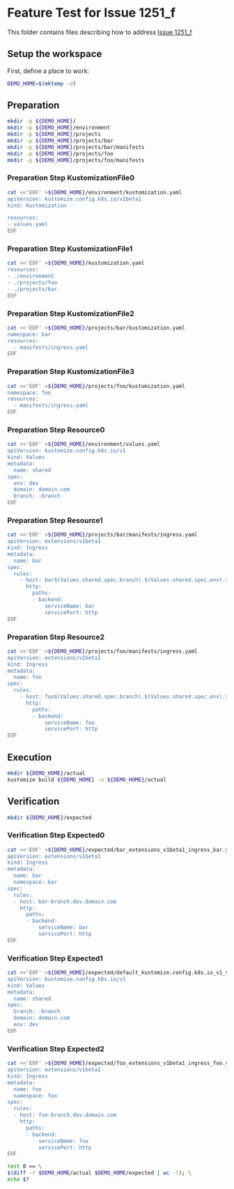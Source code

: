 # Feature Test for Issue 1251_f


This folder contains files describing how to address [Issue 1251_f](https://github.com/kubernetes-sigs/kustomize/issues/1251_f)

## Setup the workspace

First, define a place to work:

<!-- @makeWorkplace @test -->
```bash
DEMO_HOME=$(mktemp -d)
```

## Preparation

<!-- @makeDirectories @test -->
```bash
mkdir -p ${DEMO_HOME}/
mkdir -p ${DEMO_HOME}/environment
mkdir -p ${DEMO_HOME}/projects
mkdir -p ${DEMO_HOME}/projects/bar
mkdir -p ${DEMO_HOME}/projects/bar/manifests
mkdir -p ${DEMO_HOME}/projects/foo
mkdir -p ${DEMO_HOME}/projects/foo/manifests
```

### Preparation Step KustomizationFile0

<!-- @createKustomizationFile0 @test -->
```bash
cat <<'EOF' >${DEMO_HOME}/environment/kustomization.yaml
apiVersion: kustomize.config.k8s.io/v1beta1
kind: Kustomization

resources:
- values.yaml
EOF
```


### Preparation Step KustomizationFile1

<!-- @createKustomizationFile1 @test -->
```bash
cat <<'EOF' >${DEMO_HOME}/kustomization.yaml
resources:
- ./environment
- ./projects/foo
- ./projects/bar
EOF
```


### Preparation Step KustomizationFile2

<!-- @createKustomizationFile2 @test -->
```bash
cat <<'EOF' >${DEMO_HOME}/projects/bar/kustomization.yaml
namespace: bar
resources:
  - manifests/ingress.yaml
EOF
```


### Preparation Step KustomizationFile3

<!-- @createKustomizationFile3 @test -->
```bash
cat <<'EOF' >${DEMO_HOME}/projects/foo/kustomization.yaml
namespace: foo
resources:
  - manifests/ingress.yaml
EOF
```


### Preparation Step Resource0

<!-- @createResource0 @test -->
```bash
cat <<'EOF' >${DEMO_HOME}/environment/values.yaml
apiVersion: kustomize.config.k8s.io/v1
kind: Values
metadata:
  name: shared
spec:
  env: dev
  domain: domain.com
  branch: -branch
EOF
```


### Preparation Step Resource1

<!-- @createResource1 @test -->
```bash
cat <<'EOF' >${DEMO_HOME}/projects/bar/manifests/ingress.yaml
apiVersion: extensions/v1beta1
kind: Ingress
metadata:
  name: bar
spec:
  rules:
    - host: bar$(Values.shared.spec.branch).$(Values.shared.spec.env).$(Values.shared.spec.domain)
      http:
        paths:
        - backend:
            serviceName: bar
            servicePort: http
EOF
```


### Preparation Step Resource2

<!-- @createResource2 @test -->
```bash
cat <<'EOF' >${DEMO_HOME}/projects/foo/manifests/ingress.yaml
apiVersion: extensions/v1beta1
kind: Ingress
metadata:
  name: foo
spec:
  rules:
    - host: foo$(Values.shared.spec.branch).$(Values.shared.spec.env).$(Values.shared.spec.domain)
      http:
        paths:
        - backend:
            serviceName: foo
            servicePort: http
EOF
```

## Execution

<!-- @build @test -->
```bash
mkdir ${DEMO_HOME}/actual
kustomize build ${DEMO_HOME} -o ${DEMO_HOME}/actual
```

## Verification

<!-- @createExpectedDir @test -->
```bash
mkdir ${DEMO_HOME}/expected
```


### Verification Step Expected0

<!-- @createExpected0 @test -->
```bash
cat <<'EOF' >${DEMO_HOME}/expected/bar_extensions_v1beta1_ingress_bar.yaml
apiVersion: extensions/v1beta1
kind: Ingress
metadata:
  name: bar
  namespace: bar
spec:
  rules:
  - host: bar-branch.dev.domain.com
    http:
      paths:
      - backend:
          serviceName: bar
          servicePort: http
EOF
```


### Verification Step Expected1

<!-- @createExpected1 @test -->
```bash
cat <<'EOF' >${DEMO_HOME}/expected/default_kustomize.config.k8s.io_v1_values_shared.yaml
apiVersion: kustomize.config.k8s.io/v1
kind: Values
metadata:
  name: shared
spec:
  branch: -branch
  domain: domain.com
  env: dev
EOF
```


### Verification Step Expected2

<!-- @createExpected2 @test -->
```bash
cat <<'EOF' >${DEMO_HOME}/expected/foo_extensions_v1beta1_ingress_foo.yaml
apiVersion: extensions/v1beta1
kind: Ingress
metadata:
  name: foo
  namespace: foo
spec:
  rules:
  - host: foo-branch.dev.domain.com
    http:
      paths:
      - backend:
          serviceName: foo
          servicePort: http
EOF
```


<!-- @compareActualToExpected @test -->
```bash
test 0 == \
$(diff -r $DEMO_HOME/actual $DEMO_HOME/expected | wc -l); \
echo $?
```

